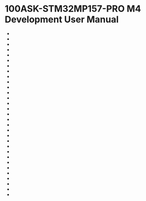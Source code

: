 # 100ASK-STM32MP157-PRO M4 Development User Manual
* [](1.1_固件库.md)
* [](1.2_STM32CubeMX.md)
* [](1.3_STM32CubeIDE.md)
* [](1.4_STM32Cube生态.md)
* [](1.5_开发流程.md)
* [](1.6_M4调试.md)
* [](1.7_工程结构分析.md)
* [](2.10_通用定时器—PWM.md)
* [](2.11_通用定时器-us延时.md)
* [](2.12_SysTick定时器-us延时.md)
* [](2.13_ADC—使用DMA.md)
* [](2.14_ADC—内部温度.md)
* [](2.15_DAC—软件触发.md)
* [](2.16_I2C—软件模拟.md)
* [](2.17_I2C—硬件模式.md)
* [](2.18_SPI—软件模拟.md)
* [](2.19_SPI—硬件模式.md)
* [](2.1_资源分配.md)
* [](2.20_CAN通信.md)
* [](2.21_WWDG—窗口看门狗.md)
* [](2.2_闪烁LED灯.md)
* [](2.3_系统时钟—HSI.md)
* [](2.4_系统时钟—HSE.md)
* [](2.5_按键扫描.md)
* [](2.6_按键中断.md)
* [](2.7_串行通信—串口打印.md)
* [](2.8_串行通信—RS485.md)
* [](2.9_DMA—MemoryToMemory.md)
* [](3.1_FreeRTOS.md)
* [](3.2_A7_M4用户态通信.md)
* [](3.3_A7_M4内核态通信.md)
